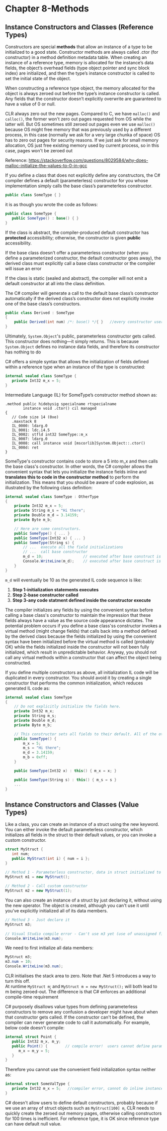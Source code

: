 Chapter 8-Methods
==============================

## Instance Constructors and Classes (Reference Types)
Constructors are special **methods** that allow an instance of a type to be initialized to a good state. Constructor methods are always called .ctor (for constructor) in a method definition metadata table. When creating an instance of a reference type, memory is allocated for the instance’s data fields, the
object’s overhead fields (type object pointer and sync block index) are initialized, and then the type’s instance constructor is called to set the initial state of the object.

When constructing a reference type object, the memory allocated for the object is always zeroed out before the type’s instance constructor is called. Any fields that the constructor doesn’t explicitly overwrite are guaranteed to have a value of 0 or null.

<div class="alert alert-info p-1" role="alert">
    CLR always zero out the new pages. Compared to C, we have <code>malloc()</code> and <code>calloc()</code>, the former won't zero out pages requested from OS while the latter will. But OS sometimes still zeroed out pages even we use <code>malloc()</code> because OS might free memory that was previously used by a different process, in this case (normally we ask for a very large chunka of space) OS has to zero out pages for security reasons. If we just ask for small memory allocation, OS just free existing memory used by current process, so in this case, pages won't be zeroed out
</div>

Reference: https://stackoverflow.com/questions/8029584/why-does-malloc-initialize-the-values-to-0-in-gcc

If you define a class that does not explicitly define any constructors, the C# compiler defines a default (parameterless) constructor for you whose implementation simply calls the base class’s parameterless constructor.

```C#
public class SomeType { }
```
it is as though you wrote the code as follows:
```C#
public class SomeType {
   public SomeType() : base() { }
}
```
If the class is abstract, the compiler-produced default constructor has **protected** accessibility; otherwise, the constructor is given **public** accessibility.

If the base class doesn't offer a parameterless constructor (when you define a parameterized constructor, the default constructor goes away), the derived class must explicitly call a base class constructor or the compiler will issue an error

If the class is static (sealed and abstract), the compiler will not emit a default constructor at all into the class definition.

The C# compiler will generate a call to the default base class’s constructor automatically if the derived class’s constructor does not explicitly invoke one of the base class’s constructors.

```C#
public class Derived : SomeType
{
    public Derived(int num) /*: base() */{ }   //every constructor users define call base's constructor by default implicitly
}
```

Ultimately, `System.Object`'s public, parameterless constructor gets called. This constructor does nothing—it simply returns. This is because `System.Object` defines no instance data fields, and therefore its constructor has nothing to do

C# offers a simple syntax that allows the initialization of fields defined within a reference type when an instance of the type is constructed:
```C#
internal sealed class SomeType {
   private Int32 m_x = 5;
}
```
Intermediate Language (IL) for SomeType’s constructor method shown as:
```
.method public hidebysig specialname rtspecialname
        instance void .ctor() cil managed
{
   // Code size 14 (0xe)
   .maxstack 8
   IL_0000: ldarg.0
   IL_0001: ldc.i4.5
   IL_0002: stfld int32 SomeType::m_x
   IL_0007: ldarg.0
   IL_0008: call instance void [mscorlib]System.Object::.ctor()
   IL_000d: ret
}
```
SomeType's constructor contains code to store a 5 into m_x and then calls the base class's constructor. In other words, the C# compiler allows the convenient syntax that lets you initialize the instance fields inline and **translates this to code in the constructor method** to perform the initialization. This means that you should be aware of code explosion, as illustrated by the following class definition:

```C#
internal sealed class SomeType : OtherType
{
    private Int32 m_x = 5;
    private String m_s = "Hi there";
    private Double m_d = 3.14159;
    private Byte m_b;

    // Here are some constructors.
    public SomeType() { ... }
    public SomeType(Int32 x) { ... }
    public SomeType(String s) {  
        // ...  execute all the field initializations
        // ...  call base constructor
        m_d = 10;                  // executed after base construct is called
        Console.WriteLine(m_d);    // executed after base construct is called
    }
}
```

`m_d` will eventually be 10 as the generated IL code sequence is like:
<ol>
  <li><b>Step 1-initialization statements executes</b></li>
  <li><b>Step 2-base constructor called</b></li>
  <li><b>Step 3-any code statment defined inside the constructor execute</b></li>
</ol> 

<div class="alert alert-info p-1" role="alert">
    The compiler initializes any fields by using the convenient syntax before calling a base class's constructor to maintain the impression that these fields always have a value as the source code appearance dictates. The potential problem occurs if you define a base class'ss constructor invokes a virtual method (might change fields) that calls back into a method defined by the derived class because the fields initialized by using the convenient syntax have been initialized before the virtual method is called (probably OK) while the fields initialized inside the constructor will not been fully initialized, which result in unpredictable behavior. Anyway, you should not call any virtual methods within a constructor that can affect the object being constructed. 
</div>


If you define multiple constructors as above, all initialization IL code will be duplicated in every constructor. You should avoid it by creating a single constructor that performs the common initialization, which reduces generated IL code as:

```C#
internal sealed class SomeType
{
    // Do not explicitly initialize the fields here.
    private Int32 m_x;
    private String m_s;
    private Double m_d;
    private Byte m_b;

    // This constructor sets all fields to their default. All of the other constructors explicitly invoke this constructor.
    public SomeType() {
        m_x = 5;
        m_s = "Hi there";
        m_d = 3.14159;
        m_b = 0xff;
    }

    public SomeType(Int32 x) : this() { m_x = x; }

    public SomeType(String s) : this() { m_s = s }
    ...
}
```

## Instance Constructors and Classes (Value Types)

Like a class, you can create an instance of a struct using the new keyword. You can either invoke the default parameterless constructor, which initializes all fields in the struct to their default values, or you can invoke a custom constructor.

```C#
struct MyStruct {
   int num;
   public MyStruct(int i) { num = i };
}

// Method 1 - Parameterless constructor, data in struct initialized to default values
MyStruct m1 = new MyStruct();
 
// Method 2 - Call custom constructor
MyStruct m2 = new MyStruct(1);
```

You can also create an instance of a struct by just declaring it, without using the new operator.  The object is created, although you can't use it until you’ve explicitly initialized all of its data members.

```C#
// Method 3 - Just declare it
MyStruct m3;
 
// Visual Studio compile error - Can't use m3 yet (use of unassigned field)
Console.WriteLine(m3.num);
```
We need to first initialize all data members:
```C#
MyStruct m3;
m3.num = 10;
Console.WriteLine(m3.num);
```

<div class="alert alert-info p-1" role="alert">
     CLR initialises the stack area to zero. Note that .Net 5 introduces a way to turn this off. </br>
     At runtime <code>MyStruct m</code>; and <code>MyStruct m = new MyStruct();</code> will both lead to m being zeroed-out. The difference is that C# enforces an additional compile-time requirement
</div>

C# purposely disallows value types from defining parameterless constructors to remove any confusion a developer might have about when that constructor gets called. If the constructor can't be defined, the compiler can never generate code to call it automatically. For example, below code doesn't compile:

```C#
internal struct Point {
   public Int32 m_x, m_y;
   public Point() {        // compile error!  users cannot define parameterless constructors
      m_x = m_y = 5;
   }
}
```
Therefore you cannot use the convenient field initialization syntax neither as:

```C#
internal struct SomeValType {
   private Int32 m_x = 5;   //compiler error, cannot do inline instance field initialization in a value type.
}
```
<div class="alert alert-info p-1" role="alert">
    C# doesn't allow users to define default constructors, probably because if we use an array of struct objects such as <code>MyStruct[100] m</code>, CLR needs to quickly create the zeroed out memory pages, otherwise calling constructors for 100 times is inefficient. For reference type, it is OK since reference type can have default null value.
</div>

<style type="text/css">
.markdown-body {
  max-width: 1800px;
  margin-left: auto;
  margin-right: auto;
}
</style>

<link rel="stylesheet" href="./zCSS/bootstrap.min.css">
<script src="./zCSS/jquery-3.3.1.slim.min.js"></script>
<script src="./zCSS/popper.min.js"></script>
<script src="./zCSS/bootstrap.min.js"></script>